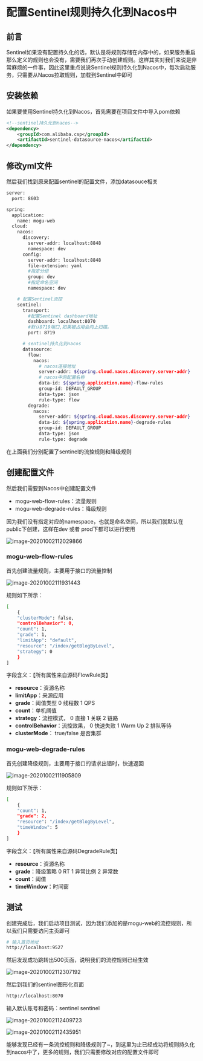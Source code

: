 # 配置Sentinel规则持久化到Nacos中

## 前言

Sentinel如果没有配置持久化的话，默认是将规则存储在内存中的，如果服务重启那么定义的规则也会没有，需要我们再次手动创建规则。这样其实对我们来说是非常麻烦的一件事，因此这里重点说说Sentinel规则持久化到Nacos中，每次启动服务，只需要从Nacos拉取规则，加载到Sentinel中即可

## 安装依赖

如果要使用Sentinel持久化到Nacos，首先需要在项目文件中导入pom依赖

```xml
<!--sentinel持久化到nacos-->
<dependency>
    <groupId>com.alibaba.csp</groupId>
    <artifactId>sentinel-datasource-nacos</artifactId>
</dependency>
```

## 修改yml文件

然后我们找到原来配置sentinel的配置文件，添加datasouce相关

```bash
server:
  port: 8603

spring:
  application:
    name: mogu-web
  cloud:
    nacos:
      discovery:
        server-addr: localhost:8848
        namespace: dev
      config:
        server-addr: localhost:8848
        file-extension: yaml
        #指定分组
        group: dev
        #指定命名空间
        namespace: dev

    # 配置Sentinel流控
    sentinel:
      transport:
        #配置Sentinel dashboard地址
        dashboard: localhost:8070
        #默认8719端口,如果被占用会向上扫描。
        port: 8719

      # sentinel持久化到nacos
      datasource:
        flow:
          nacos:
            # nacos连接地址
            server-addr: ${spring.cloud.nacos.discovery.server-addr}
            # nacos中的配置名称
            data-id: ${spring.application.name}-flow-rules
            group-id: DEFAULT_GROUP
            data-type: json
            rule-type: flow
        degrade:
          nacos:
            server-addr: ${spring.cloud.nacos.discovery.server-addr}
            data-id: ${spring.application.name}-degrade-rules
            group-id: DEFAULT_GROUP
            data-type: json
            rule-type: degrade
```

在上面我们分别配置了sentinel的流控规则和降级规则

## 创建配置文件

然后我们需要到Nacos中创建配置文件

- mogu-web-flow-rules：流量规则
- mogu-web-degrade-rules：降级规则

因为我们没有指定对应的namespace，也就是命名空间，所以我们就默认在public下创建，这样在dev 或者 prod下都可以进行使用


![image-20201002112029866](images/image-20201002112029866.png)

### mogu-web-flow-rules

首先创建流量规则，主要用于接口的流量控制


![image-20201002111931443](images/image-20201002111931443.png)

规则如下所示：

```bash
[
    {
    "clusterMode": false,
    "controlBehavior": 0,
    "count": 1,
    "grade": 1,
    "limitApp": "default",
    "resource": "/index/getBlogByLevel",
    "strategy": 0
    }
]
```

字段含义：【所有属性来⾃源码FlowRule类】

- **resource**：资源名称
- **limitApp**：来源应⽤
- **grade**：阈值类型 0 线程数 1 QPS
- **count**：单机阈值
- **strategy**：流控模式， 0 直接 1 关联 2 链路
- **controlBehavior**：流控效果， 0 快速失败 1 Warm Up 2 排队等待
- **clusterMode**： true/false 是否集群

### mogu-web-degrade-rules

首先创建降级规则，主要用于接口的请求出错时，快速返回


![image-20201002111905809](images/image-20201002111905809.png)

规则如下所示：

```bash
[
    {
    "count": 1,
    "grade": 2,
    "resource": "/index/getBlogByLevel",
    "timeWindow": 5
    }
]
```

字段含义：【所有属性来⾃源码DegradeRule类】

- **resource**：资源名称
- **grade**：降级策略 0 RT 1 异常⽐例 2 异常数
- **count**：阈值
- **timeWindow**：时间窗

## 测试

创建完成后，我们启动项目测试，因为我们添加的是mogu-web的流控规则，所以我们只需要访问主页即可

```bash
# 输入首页地址
http://localhost:9527
```

然后发现成功跳转出500页面，说明我们的流控规则已经生效


![image-20201002112307192](images/image-20201002112307192.png)

然后到我们的sentinel图形化页面

```bash
http://localhost:8070
```

输入默认账号和密码：sentinel  sentinel


![image-20201002112409723](images/image-20201002112409723.png)


![image-20201002112435951](images/image-20201002112435951.png)

能够发现已经有一条流控规则和降级规则了~，到这里为止已经成功将规则持久化到nacos中了，更多的规则，我们只需要修改对应的配置文件即可